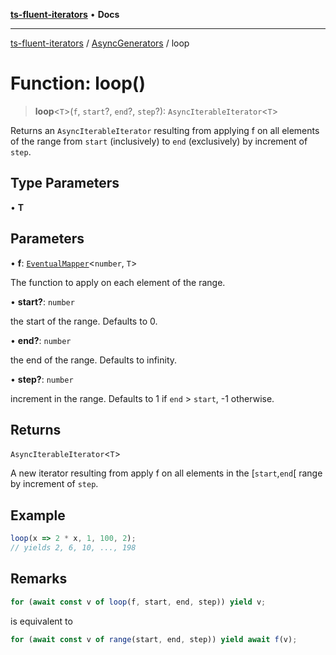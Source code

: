 [**ts-fluent-iterators**](../../../README.md) • **Docs**

---

[ts-fluent-iterators](../../../README.md) / [AsyncGenerators](../README.md) / loop

# Function: loop()

> **loop**\<`T`\>(`f`, `start`?, `end`?, `step`?): `AsyncIterableIterator`\<`T`\>

Returns an `AsyncIterableIterator` resulting from applying f on all elements of the range
from `start` (inclusively) to `end` (exclusively) by increment of `step`.

## Type Parameters

• **T**

## Parameters

• **f**: [`EventualMapper`](../../../type-aliases/EventualMapper.md)\<`number`, `T`\>

The function to apply on each element of the range.

• **start?**: `number`

the start of the range. Defaults to 0.

• **end?**: `number`

the end of the range. Defaults to infinity.

• **step?**: `number`

increment in the range. Defaults to 1 if `end` > `start`, -1 otherwise.

## Returns

`AsyncIterableIterator`\<`T`\>

A new iterator resulting from apply f on all elements in the [`start`,`end`[ range by increment of `step`.

## Example

```ts
loop(x => 2 * x, 1, 100, 2);
// yields 2, 6, 10, ..., 198
```

## Remarks

```ts
for (await const v of loop(f, start, end, step)) yield v;
```

is equivalent to

```ts
for (await const v of range(start, end, step)) yield await f(v);
```

